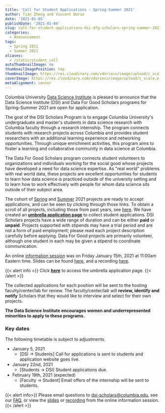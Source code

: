 ```yaml
---
title: 'Call for Student Applications - Spring-Summer 2021'
author: Tian Zheng and Vincent Dorie
date: '2021-01-05'
publishDate: '2021-01-04'
slug: call-for-student-applications-dsi-dfg-scholars-spring-summer-2021
categories:
  - Announcement
tags:
  - Spring 2021
  - Summer 2021
aliases:
  - /static/student_call
autoThumbnailImage: no
thumbnailImagePosition: top
thumbnailImage: https://res.cloudinary.com/vdoriecu/image/upload/c_scale,w_720/v1599672636/opencall_students_spring-summer_2021_pilkmw.png
coverImage: https://res.cloudinary.com/vdoriecu/image/upload/c_scale,e_blur:300,w_800/opencall_students_spring-summer_2021_pilkmw.png
metaAlignment: center
---
```

Columbia University [Data Science Institute](http://datascience.columbia.edu/) is pleased to announce that the Data Science Institute (DSI) and Data For Good Scholars programs for Spring-Summer 2021 are open for application.

The goal of the DSI Scholars Program is to engage Columbia University's undergraduate and master's students in data science research with Columbia faculty through a research internship. The program connects students with research projects across Columbia and provides student researchers with an additional learning experience and networking opportunities. Through unique enrichment activities, this program aims to foster a learning and collaborative community in data science at Columbia.

The Data For Good Scholars program connects student volunteers to organizations and individuals working for the social good whose projects have developed a need for data science expertise. As "real world" problems with real world data, these projects are excellent opportunities for students to learn how data science is practiced outside of the university setting and to learn how to work effectively with people for whom data science sits outside of their subject area.

<!--more-->

The cohort of [Spring](/categories/open-spring-2021) and [Summer](/categories/open-summer-2021) 2021 projects are ready to accept applications, and can be seen by clicking through those links. To obtain a scroll of all projects, including those from past years, see [here](/). We have created an [**umbrella application page**](https://docs.google.com/forms/d/e/1FAIpQLSf94woxvAgbRqxBMUHZs_1H0Bn6dxaiHdIEk6kQTe4DvCH0ow/viewform?usp=sf_link) to collect student applications. DSI Scholars projects have a wide range of duration and can be either **paid** or **unpaid**. Projects supported with stipends may have a trial period and are not a form of paid employment; please read each project description carefully before applying. Data For Good projects are primarily volunteer, although one student in each may be given a stipend to coordinate communication.

An online [information session](https://columbiauniversity.zoom.us/j/4693624760) was on Friday January 15th, 2021 at 11:00am Eastern time. Slides can be found [here](https://docs.google.com/presentation/d/1SML70xp-rUyMNlt5RSjQgPhW3ILzmzEZPcweM6jqvLk/edit?usp=sharing), and a recording [here](https://columbiauniversity.zoom.us/rec/play/Hplgkv2tr-uax2QagCxVF5ruJWEmPG7PA4vxF5x-ZO7PHEDr8qSHONs7YTWsjwADRHzx5pTLMSJ2Apbw.kSi75dWaHV3qLOVU?continueMode=true).

{{< alert info >}}
Click [**here**](https://docs.google.com/forms/d/e/1FAIpQLSf94woxvAgbRqxBMUHZs_1H0Bn6dxaiHdIEk6kQTe4DvCH0ow/viewform?usp=sf_link) to access the umbrella application page. 
{{< /alert >}}

The collected applications for each position will be sent to the hosting faculty/center/lab for review. The faculty/center/lab will **review, identify and notify** Scholars that they would like to interview and select for their own projects. 

**The Data Science Institute encourages women and underrepresented minorities to apply to these programs.**

### Key dates 

The following timetable is subject to adjustments. 

+ January 5, 2021
  + [DSI -> Students] Call for applications is sent to students and application website goes live.
+ January 22nd, 2021
  + [Students -> DSI] Student applications due.
+ February 19th, 2021 (expected)
  + [Faculty -> Student] Email offers of the internship will be sent to students.
        
{{< alert info>}}
Please email questions to [dsi-scholars@columbia.edu](mailto:dsi-scholars@columbia.edu), see our [FAQ](/static/student_faq), or view the [slides](https://docs.google.com/presentation/d/1SML70xp-rUyMNlt5RSjQgPhW3ILzmzEZPcweM6jqvLk/edit?usp=sharing) or [recording](https://columbiauniversity.zoom.us/rec/play/Hplgkv2tr-uax2QagCxVF5ruJWEmPG7PA4vxF5x-ZO7PHEDr8qSHONs7YTWsjwADRHzx5pTLMSJ2Apbw.kSi75dWaHV3qLOVU?continueMode=true) from the online information session.
{{< /alert >}}

